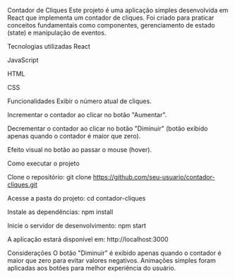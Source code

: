 Contador de Cliques
Este projeto é uma aplicação simples desenvolvida em React que implementa um contador de cliques. Foi criado para praticar conceitos fundamentais como componentes, gerenciamento de estado (state) e manipulação de eventos.

Tecnologias utilizadas
React

JavaScript

HTML

CSS

Funcionalidades
Exibir o número atual de cliques.

Incrementar o contador ao clicar no botão "Aumentar".

Decrementar o contador ao clicar no botão "Diminuir" (botão exibido apenas quando o contador é maior que zero).

Efeito visual no botão ao passar o mouse (hover).

Como executar o projeto

Clone o repositório:
git clone https://github.com/seu-usuario/contador-cliques.git

Acesse a pasta do projeto:
cd contador-cliques

Instale as dependências:
npm install

Inicie o servidor de desenvolvimento:
npm start

A aplicação estará disponível em:
http://localhost:3000

Considerações
O botão "Diminuir" é exibido apenas quando o contador é maior que zero para evitar valores negativos.
Animações simples foram aplicadas aos botões para melhor experiência do usuário.
